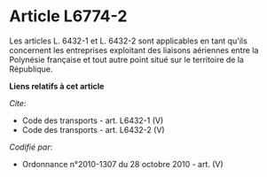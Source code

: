 # Article L6774-2

Les articles L. 6432-1 et L. 6432-2 sont applicables en tant qu'ils concernent les entreprises exploitant des liaisons
aériennes entre la Polynésie française et tout autre point situé sur le territoire de la République.

**Liens relatifs à cet article**

_Cite_:

  - Code des transports - art. L6432-1 (V)
  - Code des transports - art. L6432-2 (V)

_Codifié par_:

  - Ordonnance n°2010-1307 du 28 octobre 2010 - art. (V)
